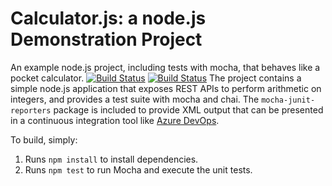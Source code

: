 Calculator.js: a node.js Demonstration Project
==============================================
An example node.js project, including tests with mocha, that behaves like
a pocket calculator.
[![Build Status](https://dev.azure.com/andpietruszkaaz4000329/Integrating%20External%20Source%20Control%20with%20Azure%20Pipelines/_apis/build/status/test541.calculator?branchName=master)](https://dev.azure.com/andpietruszkaaz4000329/Integrating%20External%20Source%20Control%20with%20Azure%20Pipelines/_build/latest?definitionId=5&branchName=master)
[![Build Status](https://dev.azure.com/andpietruszkaaz4000329/Integrating%20External%20Source%20Control%20with%20Azure%20Pipelines/_apis/build/status/test541.calculator%20(1)?branchName=master)](https://dev.azure.com/andpietruszkaaz4000329/Integrating%20External%20Source%20Control%20with%20Azure%20Pipelines/_build/latest?definitionId=8&branchName=master)
The project contains a simple node.js application that exposes REST APIs
to perform arithmetic on integers, and provides a test suite with mocha
and chai.  The `mocha-junit-reporters` package is included to provide XML
output that can be presented in a continuous integration tool like
[Azure DevOps](https://azure.com/devops).

To build, simply:

1. Runs `npm install` to install dependencies.
2. Runs `npm test` to run Mocha and execute the unit tests.

